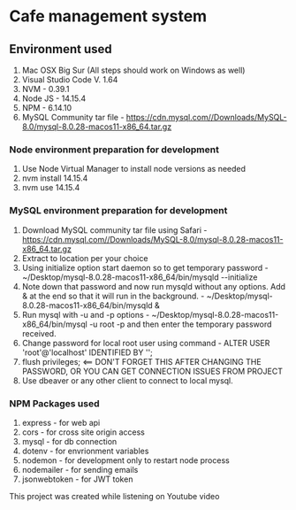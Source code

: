# Cafe management system

## Environment used
1. Mac OSX Big Sur (All steps should work on Windows as well)
2. Visual Studio Code V. 1.64
3. NVM - 0.39.1
4. Node JS - 14.15.4
5. NPM - 6.14.10
6. MySQL Community tar file - https://cdn.mysql.com//Downloads/MySQL-8.0/mysql-8.0.28-macos11-x86_64.tar.gz


### Node environment preparation for development
1. Use Node Virtual Manager to install node versions as needed
2. nvm install 14.15.4
3. nvm use 14.15.4

### MySQL environment preparation for development
1. Download MySQL community tar file using Safari - https://cdn.mysql.com//Downloads/MySQL-8.0/mysql-8.0.28-macos11-x86_64.tar.gz
2. Extract to location per your choice
3. Using initialize option start daemon so to get temporary password - ~/Desktop/mysql-8.0.28-macos11-x86_64/bin/mysqld --initialize 
4. Note down that password and now run mysqld without any options. Add & at the end so that it will run in the background. - ~/Desktop/mysql-8.0.28-macos11-x86_64/bin/mysqld &
5. Run mysql with -u and -p options -  ~/Desktop/mysql-8.0.28-macos11-x86_64/bin/mysql -u root -p and then enter the temporary password received.
6. Change password for local root user using command - ALTER USER 'root'@'localhost' IDENTIFIED BY '<newpass>';
7. flush privileges; <== DON'T FORGET THIS AFTER CHANGING THE PASSWORD, OR YOU CAN GET CONNECTION ISSUES FROM PROJECT
8. Use dbeaver or any other client to connect to local mysql.

### NPM Packages used
1. express - for web api
2. cors - for cross site origin access
3. mysql - for db connection
4. dotenv - for envrionment variables
5. nodemon - for development only to restart node process
6. nodemailer - for sending emails
7. jsonwebtoken - for JWT token


This project was created while listening on Youtube video